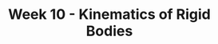 ---
title: Week 10 - Kinematics of Rigid Bodies
contents:
  - date: 2025-03-18
    items:
      - type: lecture
        topics:
          - Kinematics of Rigid Bodies
          - Velocity and Acceleration Analysis of Two Material Points on a Rigid Body
          - Instantaneous Center of Rotation
      - type: problem_set
        title: Set 15 - Kinematics of Rigid Bodies
        description: Kinematics of Rigid Bodies
        link: "https://drive.google.com/file/d/1KOWP4zihUDZe9XPkCrq9AbNa0qIx6rjm/view?usp=share_link"

  - date: 2025-03-20 
    items:
      - type: lecture
        topics:
          - Problem Solving Set 15
      - type: problem_set
        title: Set 16 - IC and Motion wrt RB
        description: IC and Motion wrt RB
        link: "https://drive.google.com/file/d/1KxXJttmcYcssLFuUNx7aSkQNUTeJJGMX/view?usp=sharing"
      - type: homework
        title: HW08 - RB Kinemtatics and IC
        link: "https://drive.google.com/file/d/1LBPATOrpx-Rju3013d9Gb2FXSckZ6elr/view?usp=share_link"
        due_date: 2025-03-26
      - type: exercise

---